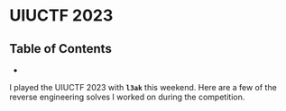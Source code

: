 # UIUCTF 2023


## **Table of Contents**
- 


I played the UIUCTF 2023 with **`l3ak`** this weekend. Here are a few of the reverse engineering solves I worked on during the competition.

